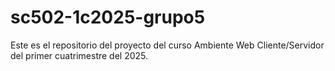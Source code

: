 # sc502-1c2025-grupo5
Este es el repositorio del proyecto del curso Ambiente Web Cliente/Servidor del primer cuatrimestre del 2025.
